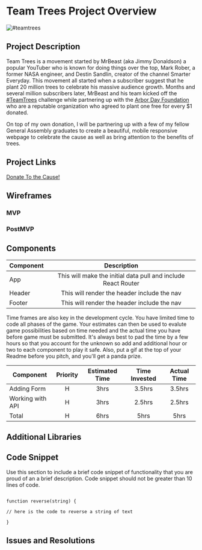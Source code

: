 
# Team Trees Project Overview
![#teamtrees](https://i2.wp.com/thetechieguy.com/wp-content/uploads/2019/10/Mr-Beast-TeamTrees-save-the-planet.png?resize=880,440&ssl=1) 

## Project Description

Team Trees is a movement started by MrBeast (aka Jimmy Donaldson) a popular YouTuber who is known for doing things over the top, Mark Rober, a former NASA engineer, and Destin Sandlin, creator of the channel Smarter Everyday. This movement all started when a subscriber suggest that he plant 20 million trees to celebrate his massive audience growth. Months and several million subscribers later, MrBeast and his team kicked off the [#TeamTrees](https://teamtrees.org/)  challenge while partnering up with the [Arbor Day Foundation](https://www.arborday.org/) who are a reputable organization who agreed to plant one free for every $1 donated.

On top of my own donation, I will be partnering up with a few of my fellow General Assembly graduates to create a beautiful, mobile responsive webpage to celebrate the cause as well as bring attention to the benefits of trees. 

## Project Links

   [Donate To the Cause!](https://teamtrees.org/) 

 
## Wireframes
  

### MVP

### PostMVP  

## Components

| Component | Description |
| --- | :---: |
| App | This will make the initial data pull and include React Router|
| Header | This will render the header include the nav |
| Footer | This will render the header include the nav |


Time frames are also key in the development cycle. You have limited time to code all phases of the game. Your estimates can then be used to evalute game possibilities based on time needed and the actual time you have before game must be submitted. It's always best to pad the time by a few hours so that you account for the unknown so add and additional hour or two to each component to play it safe. Also, put a gif at the top of your Readme before you pitch, and you'll get a panda prize.

| Component | Priority | Estimated Time | Time Invested | Actual Time |
| --- | :---: | :---: | :---: | :---: |
| Adding Form | H | 3hrs| 3.5hrs | 3.5hrs |
| Working with API | H | 3hrs| 2.5hrs | 2.5hrs |
| Total | H | 6hrs| 5hrs | 5hrs |

  

## Additional Libraries
  

## Code Snippet

  

Use this section to include a brief code snippet of functionality that you are proud of an a brief description. Code snippet should not be greater than 10 lines of code.

  

```

function reverse(string) {

// here is the code to reverse a string of text

}

```

  

## Issues and Resolutions
